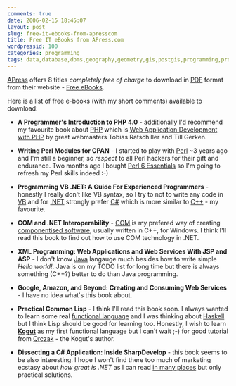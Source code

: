 ```yaml
---
comments: true
date: 2006-02-15 18:45:07
layout: post
slug: free-it-ebooks-from-apresscom
title: Free IT eBooks from APress.com
wordpressid: 100
categories: programming
tags: data,database,dbms,geography,geometry,gis,postgis,programming,project,spatial
---
```



[APress](http://www.apress.com) offers 8 titles _completely free of charge_ to download in [PDF](http://en.wikipedia.org/wiki/Portable_Document_Format) format from their website - [Free eBooks](http://www.apress.com/free/).







Here is a list of free e-books (with my short comments) available to download:




	
  * **A Programmer's Introduction to PHP 4.0** - additionally I'd recommend my favourite book about [PHP](http://www.php.net) which is [Web Application Development with PHP](http://www.amazon.co.uk/exec/obidos/ASIN/0735709971/202-9114118-4530217) by great webmasters Tobias Ratschiller and Till Gerken.


	
  * **Writing Perl Modules for CPAN** - I started to play with [Perl](http://www.perl.com) ~3 years ago and I'm still a beginner, so _respect_ to all Perl hackers for their gift and endurance. Two months ago I bought [Perl 6 Essentials](http://www.oreilly.com/catalog/perl6es/) so I'm going to refresh my Perl skills indeed :-)


	
  * **Programming VB .NET: A Guide For Experienced Programmers** - honestly I really don't like VB syntax, so I try to not to write any code in [VB](http://msdn.microsoft.com/vbasic/) and for [.NET](http://msdn.microsoft.com/netframework/) strongly prefer [C#](http://msdn.microsoft.com/vcsharp/) which is more similar to [C++](http://public.research.att.com/~bs/homepage.html) - my favourite.


	
  * **COM and .NET Interoperability** - [COM](http://www.microsoft.com/com/) is my prefered way of creating [componentised software](http://en.wikibooks.org/wiki/Computer_programming/Component_based_software_development), usually  written in C++, for Windows. I think I'll read this book to find out how to use COM technology in .NET.


	
  * **XML Programming: Web Applications and Web Services With JSP and ASP** - I don't know [Java](http://java.sun.com) langauge much besides how to write simple _Hello world!_. Java is on my TODO list for long time but there is always something (C++?) better to do than Java programming.


	
  * **Google, Amazon, and Beyond: Creating and Consuming Web Services** - I have no idea what's this book about.


	
  * **Practical Common Lisp** - I think I'll read this book soon. I always wanted to learn some real [functional language](http://en.wikipedia.org/wiki/Functional_programming) and I was thinking about [Haskell](http://www.haskell.org) but I think Lisp should be good for learning too. Honestly, I wish to learn [**Kogut**](http://kokogut.sourceforge.net) as my first functional language but I can't wait ;-) for good tutorial from [Qrczak](http://qrnik.knm.org.pl/~qrczak/) - the Kogut's author.


	
  * **Dissecting a C# Application: Inside SharpDevelop** - this book seems to be also interesting. I hope I won't find there too much of marketing ecstasy about _how great is .NET_ as I can read [in many places](http://blogs.msdn.com/mikehall/) but only practical solutions.



